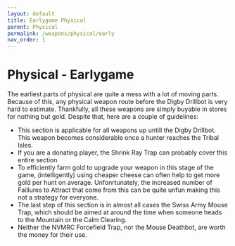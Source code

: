 ```yaml
---
layout: default
title: Earlygame Physical
parent: Physical
permalink: /weapons/physical/early
nav_order: 1
---
```


# Physical - Earlygame

The earliest parts of physical are quite a mess with a lot of moving parts. Because of this, any physical weapon route before the Digby Drillbot is very hard to estimate. Thankfully, all these weapons are simply buyable in stores for nothing but gold. Despite that, here are a couple of guidelines:

- This section is applicable for all weapons up untill the Digby Drillbot. This weapon becomes considerable once a hunter reaches the Tribal Isles.
- If you are a donating player, the Shrink Ray Trap can probably cover this entire section
- To efficiently farm gold to upgrade your weapon in this stage of the game, (intelligently) using cheaper cheese can often help to get more gold per hunt on average. Unfonrtunately, the increased number of Faillures to Attract that come from this can be quite unfun making this not a strategy for everyone.
- The last step of this section is in almost all cases the Swiss Army Mouse Trap, which should be aimed at around the time when someone heads to the Mountain or the Calm Clearing.
- Neither the NVMRC Forcefield Trap, nor the Mouse Deathbot, are worth the money for their use.
